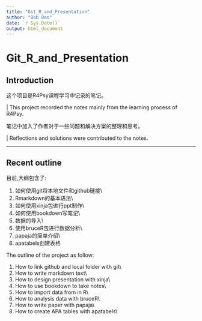 ```yaml
---
title: "Git_R_and_Presentation"
author: "Bob Bao"
date: `r Sys.Date()`
output: html_document
---
```


# Git_R_and_Presentation

## Introduction

这个项目是R4Psy课程学习中记录的笔记。

|  This project recorded the notes mainly from the learning process of R4Psy.

笔记中加入了作者对于一些问题和解决方案的整理和思考。

|  Reflections and solutions were contributed to the notes.

------------------------------------------------------------------------

## Recent outline

目前,大纲包含了:

1.  如何使用git将本地文件和github链接\
2.  Rmarkdown的基本语法\
3.  如何使用xinja包进行ppt制作\
4.  如何使用bookdown写笔记\
5.  数据的导入\
6.  使用bruceR包进行数据分析\
7.  papaja的简单介绍\
8.  apatabels创建表格

The outline of the project as follow:

1.  How to link github and local folder with git\
2.  How to write markdown text\
3.  How to design presentation with xinja\
4.  How to use bookdown to take notes\
5.  How to import data from in R\
6.  How to analysis data with bruceR\
7.  How to write paper with papaja\
8.  How to create APA tables with apatabels\
